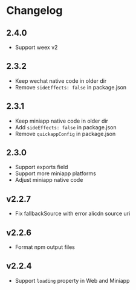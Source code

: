 # Changelog

## 2.4.0

- Support weex v2

## 2.3.2

- Keep wechat native code in older dir
- Remove `sideEffects: false` in package.json

## 2.3.1

- Keep miniapp native code in older dir
- Add `sideEffects: false` in package.json
- Remove `quickappConfig` in package.json

## 2.3.0

- Support exports field
- Support more miniapp platforms
- Adjust miniapp native code

## v2.2.7

- Fix fallbackSource with error alicdn source uri

## v2.2.6

- Format npm output files

## v2.2.4

- Support `loading` property in Web and Miniapp
